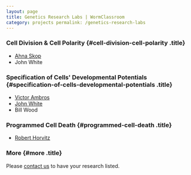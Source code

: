 ```yaml
---
layout: page
title: Genetics Research Labs | WormClassroom
category: projects permalink: /genetics-research-labs
---
```

### Cell Division & Cell Polarity {#cell-division-cell-polarity .title}

-   [Ahna Skop](http://skoplab.weebly.com/)
-   John White

### Specification of Cells' Developmental Potentials {#specification-of-cells-developmental-potentials .title}

-   [Victor Ambros](http://146.189.76.171/VRA/Home.html)
-   [John White](http://www.molbio.wisc.edu/white)
-   Bill Wood

### Programmed Cell Death {#programmed-cell-death .title}

-   [Robert Horvitz](http://web.mit.edu/horvitz/www/)

### More {#more .title}

Please [contact us](contact) to have your research listed.
